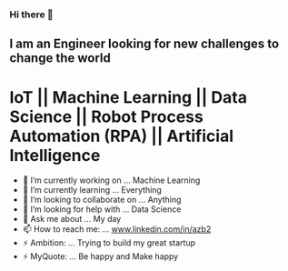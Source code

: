 ### Hi there 👋


## I am an Engineer looking for new challenges to change the world

# IoT || Machine Learning || Data Science || Robot Process Automation (RPA) || Artificial Intelligence 


- 🔭 I’m currently working on ... Machine Learning 
- 🌱 I’m currently learning ... Everything
- 👯 I’m looking to collaborate on ... Anything
- 🤔 I’m looking for help with ... Data Science
- 💬 Ask me about ... My day
- 📫 How to reach me: ... www.linkedin.com/in/azb2
- ⚡ Ambition: ... Trying to build my great startup
- ⚡ MyQuote: ... Be happy and Make happy

